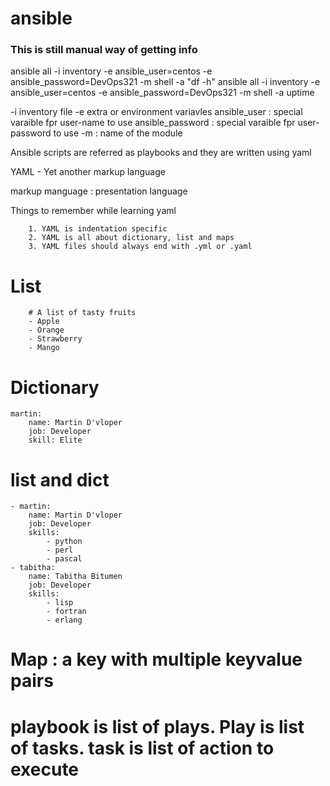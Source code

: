 # ansible


### This is still manual way of getting info
ansible all -i inventory -e ansible_user=centos -e ansible_password=DevOps321 -m shell -a "df -h"
ansible all -i inventory -e ansible_user=centos -e ansible_password=DevOps321 -m shell -a uptime


-i inventory file
-e extra or environment variavles
ansible_user : special varaible fpr user-name to use
ansible_password : special varaible fpr user-password to use
-m : name of the module

Ansible scripts are referred as playbooks and they are written using yaml

YAML - Yet another markup language

markup manguage : presentation language

Things to remember while learning yaml

```
    1. YAML is indentation specific
    2. YAML is all about dictionary, list and maps
    3. YAML files should always end with .yml or .yaml
```

# List

```
    # A list of tasty fruits
    - Apple
    - Orange
    - Strawberry
    - Mango
```

# Dictionary
    martin:
        name: Martin D'vloper
        job: Developer
        skill: Elite

# list and dict
    - martin:
        name: Martin D'vloper
        job: Developer
        skills:
            - python
            - perl
            - pascal
    - tabitha:
        name: Tabitha Bitumen
        job: Developer
        skills:
            - lisp
            - fortran
            - erlang

# Map : a key with multiple keyvalue pairs

# playbook is list of plays. Play is list of tasks. task is list of action to execute
